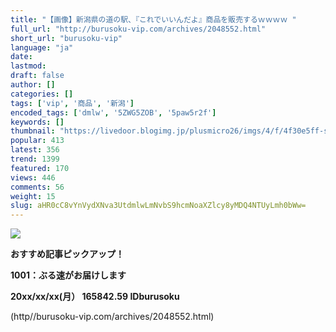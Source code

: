 ```yaml
---
title: "【画像】新潟県の道の駅、『これでいいんだよ』商品を販売するｗｗｗｗ "
full_url: "http://burusoku-vip.com/archives/2048552.html"
short_url: "burusoku-vip"
language: "ja"
date: 
lastmod: 
draft: false
author: []
categories: []
tags: ['vip', '商品', '新潟']
encoded_tags: ['dmlw', '5ZWG5ZOB', '5paw5r2f']
keywords: []
thumbnail: "https://livedoor.blogimg.jp/plusmicro26/imgs/4/f/4f30e5ff-s.png"
popular: 413
latest: 356
trend: 1399
featured: 170
views: 446
comments: 56
weight: 15
slug: aHR0cC8vYnVydXNva3UtdmlwLmNvbS9hcmNoaXZlcy8yMDQ4NTUyLmh0bWw=
---
```


![](https://livedoor.blogimg.jp/plusmicro26/imgs/4/f/4f30e5ff-s.png)

<div><p><b>おすすめ記事ピックアップ！</b></p> <p class='g-ad1'> </p> <p class='g-ad2'> </p> <p></p> <p id='csw_block'></p> <p id='divSP1'> </p> <p><b>1001：ぶる速がお届けします <p> 20xx/xx/xx(月） 165842.59 IDburusoku</p></b></p> <p class='g-ad1'> </p> <p class='g-ad2'> </p> <p id='divSP'> </p> </div>

(http//burusoku-vip.com/archives/2048552.html)
